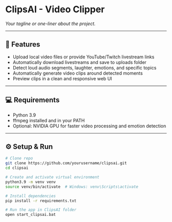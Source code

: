 # ClipsAI - Video Clipper

*Your tagline or one-liner about the project.*

---

## 🚀 Features

- Upload local video files or provide YouTube/Twitch livestream links  
- Automatically download livestreams and save to uploads folder  
- Detect loud audio segments, laughter, emotions, and specific topics  
- Automatically generate video clips around detected moments  
- Preview clips in a clean and responsive web UI  

---

## 💻 Requirements

- Python 3.9  
- ffmpeg installed and in your PATH  
- Optional: NVIDIA GPU for faster video processing and emotion detection  

---

## ⚙️ Setup & Run

```bash
# Clone repo
git clone https://github.com/yourusername/clipsai.git
cd clipsai

# Create and activate virtual environment
python3.9 -m venv venv
source venv/bin/activate  # Windows: venv\Scripts\activate

# Install dependencies
pip install -r requirements.txt

# Run the app in ClipsAI folder
open start_clipsai.bat
